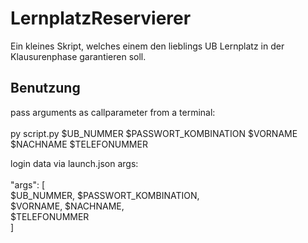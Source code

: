 # LernplatzReservierer

Ein kleines Skript, welches einem den lieblings UB Lernplatz in der Klausurenphase garantieren soll.

## Benutzung

pass arguments as callparameter from a terminal:
<br>
<br>
py script.py $UB_NUMMER $PASSWORT_KOMBINATION $VORNAME $NACHNAME $TELEFONUMMER
<br>

login data via launch.json args:
<br>
<br>
"args": [<br>
    $UB_NUMMER, $PASSWORT_KOMBINATION,<br>
    $VORNAME, $NACHNAME,<br>
    $TELEFONUMMER<br>
]
